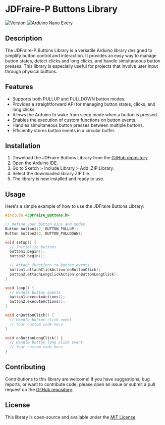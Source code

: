 # JDFraire-P Buttons Library

![Version](https://img.shields.io/badge/version-1.0-brightgreen.svg)
![Arduino Nano Every](https://img.shields.io/badge/Arduino-compatible-blue.svg)

## Description

The JDFraire-P Buttons Library is a versatile Arduino library designed to simplify button control and interaction. It provides an easy way to manage button states, detect clicks and long clicks, and handle simultaneous button presses. This library is especially useful for projects that involve user input through physical buttons.

## Features

- Supports both PULLUP and PULLDOWN button modes.
- Provides a straightforward API for managing button states, clicks, and long clicks.
- Allows the Arduino to wake from sleep mode when a button is pressed.
- Enables the execution of custom functions on button events.
- Handles simultaneous button presses between multiple buttons.
- Efficiently stores button events in a circular buffer.

## Installation

1. Download the JDFraire Buttons Library from the [GitHub repository](https://github.com/JDFraire-P/Buttons).
2. Open the Arduino IDE.
3. Go to Sketch > Include Library > Add .ZIP Library.
4. Select the downloaded library ZIP file.
5. The library is now installed and ready to use.

## Usage

Here's a simple example of how to use the JDFraire Buttons Library:

```cpp
#include <JDFraire_Buttons.h>

// Define your button pins and modes
Button button1(2, BUTTON_PULLUP);
Button button2(3, BUTTON_PULLDOWN);

void setup() {
  // Initialize buttons
  button1.begin();
  button2.begin();

  // Attach functions to button events
  button1.attachClickAction(onButtonClick);
  button2.attachLongClickAction(onButtonLongClick);
}

void loop() {
  // Handle button events
  button1.executeActions();
  button2.executeActions();
}

void onButtonClick() {
  // Handle button click event
  // Your custom code here
}

void onButtonLongClick() {
  // Handle button long click event
  // Your custom code here
}
```


## Contributing

Contributions to this library are welcome! If you have suggestions, bug reports, or want to contribute code, please open an issue or submit a pull request on the [GitHub repository](https://github.com/JDFraire-P/Buttons).

## License

This library is open-source and available under the [MIT License](LICENSE).
